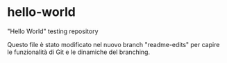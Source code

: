 # hello-world
"Hello World" testing repository

Questo file è stato modificato nel nuovo branch "readme-edits" per capire le funzionalità di Git e le dinamiche del branching.
